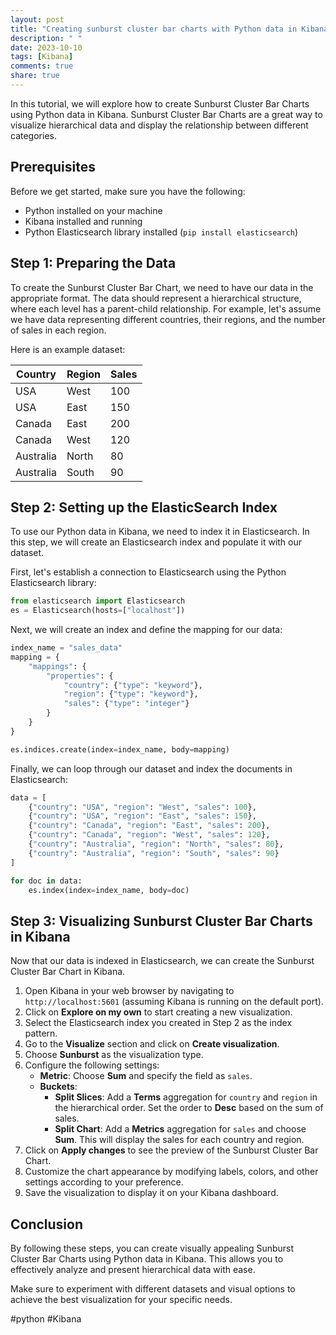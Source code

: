 ```yaml
---
layout: post
title: "Creating sunburst cluster bar charts with Python data in Kibana"
description: " "
date: 2023-10-10
tags: [Kibana]
comments: true
share: true
---
```


In this tutorial, we will explore how to create Sunburst Cluster Bar Charts using Python data in Kibana. Sunburst Cluster Bar Charts are a great way to visualize hierarchical data and display the relationship between different categories. 

## Prerequisites

Before we get started, make sure you have the following:

- Python installed on your machine
- Kibana installed and running
- Python Elasticsearch library installed (`pip install elasticsearch`)

## Step 1: Preparing the Data

To create the Sunburst Cluster Bar Chart, we need to have our data in the appropriate format. The data should represent a hierarchical structure, where each level has a parent-child relationship. For example, let's assume we have data representing different countries, their regions, and the number of sales in each region. 

Here is an example dataset:

| Country   | Region      | Sales |
| --------- | ----------- | ----- |
| USA       | West        | 100   |
| USA       | East        | 150   |
| Canada    | East        | 200   |
| Canada    | West        | 120   |
| Australia | North       | 80    |
| Australia | South       | 90    |

## Step 2: Setting up the ElasticSearch Index

To use our Python data in Kibana, we need to index it in Elasticsearch. In this step, we will create an Elasticsearch index and populate it with our dataset.

First, let's establish a connection to Elasticsearch using the Python Elasticsearch library:

```python
from elasticsearch import Elasticsearch
es = Elasticsearch(hosts=["localhost"])
```

Next, we will create an index and define the mapping for our data:

```python
index_name = "sales_data"
mapping = {
    "mappings": {
        "properties": {
            "country": {"type": "keyword"},
            "region": {"type": "keyword"},
            "sales": {"type": "integer"}
        }
    }
}

es.indices.create(index=index_name, body=mapping)
```

Finally, we can loop through our dataset and index the documents in Elasticsearch:

```python
data = [
    {"country": "USA", "region": "West", "sales": 100},
    {"country": "USA", "region": "East", "sales": 150},
    {"country": "Canada", "region": "East", "sales": 200},
    {"country": "Canada", "region": "West", "sales": 120},
    {"country": "Australia", "region": "North", "sales": 80},
    {"country": "Australia", "region": "South", "sales": 90}
]

for doc in data:
    es.index(index=index_name, body=doc)
```

## Step 3: Visualizing Sunburst Cluster Bar Charts in Kibana

Now that our data is indexed in Elasticsearch, we can create the Sunburst Cluster Bar Chart in Kibana.

1. Open Kibana in your web browser by navigating to `http://localhost:5601` (assuming Kibana is running on the default port).
2. Click on **Explore on my own** to start creating a new visualization.
3. Select the Elasticsearch index you created in Step 2 as the index pattern.
4. Go to the **Visualize** section and click on **Create visualization**.
5. Choose **Sunburst** as the visualization type.
6. Configure the following settings:
   - **Metric**: Choose **Sum** and specify the field as `sales`.
   - **Buckets**: 
     - **Split Slices**: Add a **Terms** aggregation for `country` and `region` in the hierarchical order. Set the order to **Desc** based on the sum of sales.
     - **Split Chart**: Add a **Metrics** aggregation for `sales` and choose **Sum**. This will display the sales for each country and region.
7. Click on **Apply changes** to see the preview of the Sunburst Cluster Bar Chart.
8. Customize the chart appearance by modifying labels, colors, and other settings according to your preference.
9. Save the visualization to display it on your Kibana dashboard.

## Conclusion

By following these steps, you can create visually appealing Sunburst Cluster Bar Charts using Python data in Kibana. This allows you to effectively analyze and present hierarchical data with ease. 

Make sure to experiment with different datasets and visual options to achieve the best visualization for your specific needs.

#python #Kibana